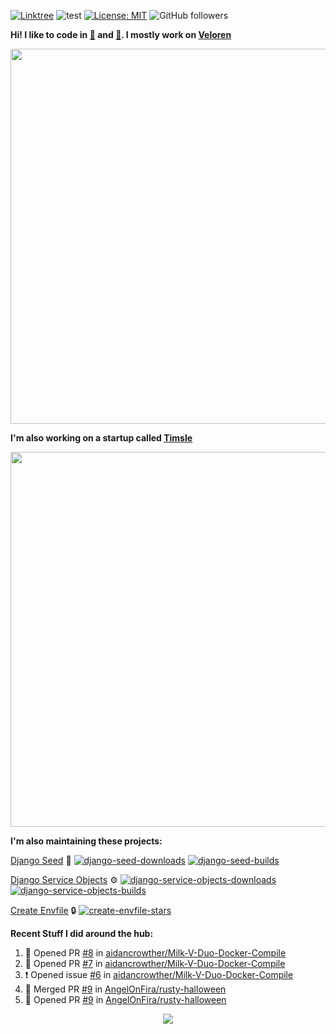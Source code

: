[![Linktree](https://img.shields.io/badge/linktree-1de9b6?style=for-the-badge&logo=linktree&logoColor=white)](https://linktr.ee/angelonfira)
![test](https://hits.seeyoufarm.com/api/count/incr/badge.svg?url=https://github.com/AngelOnFira)
[![License: MIT](https://img.shields.io/badge/License-MIT-yellow.svg)](https://opensource.org/licenses/MIT)
![GitHub followers](https://img.shields.io/github/followers/angelonfira?style=social)

**Hi! I like to code in [:crab:](https://www.rust-lang.org/) and [:snake:](https://www.python.org/). I mostly work on [Veloren](https://veloren.net)**

<p align="center">
  <img width="600" src="https://media.discordapp.net/attachments/444005079410802699/730566298073038949/rsz_5f0656b6aa176.png">
</p>

**I'm also working on a startup called [Timsle](https://timsle.com)**

<p align="center">
  <img width="600" src="https://media.discordapp.net/attachments/444005079410802699/730566842674053130/rsz_5f0657242abb4.png">
</p>

**I'm also maintaining these projects:**

[Django Seed](https://github.com/Brobin/django-seed)
:seedling:
[![django-seed-downloads](https://pepy.tech/badge/django-seed)](https://pepy.tech/project/django-seed)
[![django-seed-builds](https://github.com/Brobin/django-seed/workflows/Test/badge.svg)](https://github.com/Brobin/django-seed)

[Django Service Objects](https://github.com/mixxorz/django-service-objects)
:gear:
[![django-service-objects-downloads](https://pepy.tech/badge/django-service-objects)](https://pepy.tech/project/django-service-objects)
[![django-service-objects-builds](https://github.com/mixxorz/django-service-objects/actions/workflows/test.yml/badge.svg)](https://github.com/mixxorz/django-service-objects/actions/workflows/test.yml)

[Create Envfile](https://github.com/SpicyPizza/create-envfile)
:lock:
[![create-envfile-stars](https://img.shields.io/github/stars/SpicyPizza/create-envfile?style=social)](https://github.com/SpicyPizza/create-envfile)

**Recent Stuff I did around the hub:**

<!--START_SECTION:activity-->
1. 💪 Opened PR [#8](https://github.com/aidancrowther/Milk-V-Duo-Docker-Compile/pull/8) in [aidancrowther/Milk-V-Duo-Docker-Compile](https://github.com/aidancrowther/Milk-V-Duo-Docker-Compile)
2. 💪 Opened PR [#7](https://github.com/aidancrowther/Milk-V-Duo-Docker-Compile/pull/7) in [aidancrowther/Milk-V-Duo-Docker-Compile](https://github.com/aidancrowther/Milk-V-Duo-Docker-Compile)
3. ❗ Opened issue [#6](https://github.com/aidancrowther/Milk-V-Duo-Docker-Compile/issues/6) in [aidancrowther/Milk-V-Duo-Docker-Compile](https://github.com/aidancrowther/Milk-V-Duo-Docker-Compile)
4. 🎉 Merged PR [#9](https://github.com/AngelOnFira/rusty-halloween/pull/9) in [AngelOnFira/rusty-halloween](https://github.com/AngelOnFira/rusty-halloween)
5. 💪 Opened PR [#9](https://github.com/AngelOnFira/rusty-halloween/pull/9) in [AngelOnFira/rusty-halloween](https://github.com/AngelOnFira/rusty-halloween)
<!--END_SECTION:activity-->

<p align="center">
  <img src="https://github-profile-trophy.vercel.app/?username=angelonfira&column=4&theme=nord&margin-w=15&margin-h=15">
</p>
